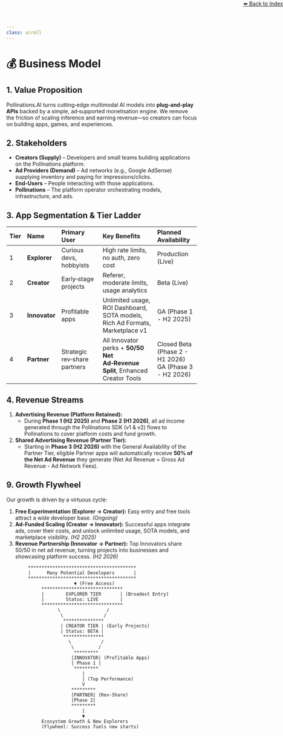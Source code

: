 ```yaml
---
class: scroll
---
```

<div style="text-align: right; position: absolute; top: 0; right: 0;">
<a href="/10">⬅️ Back to Index</a>
</div>

# 💰 **Business Model**

## 1. Value Proposition

Pollinations.AI turns cutting‑edge multimodal AI models into **plug‑and‑play APIs** backed by a simple, ad‑supported monetisation engine. We remove the friction of scaling inference and earning revenue—so creators can focus on building apps, games, and experiences.

## 2. Stakeholders

*   **Creators (Supply)** – Developers and small teams building applications on the Pollinations platform.
*   **Ad Providers (Demand)** – Ad networks (e.g., Google AdSense) supplying inventory and paying for impressions/clicks.
*   **End‑Users** – People interacting with those applications.
*   **Pollinations** – The platform operator orchestrating models, infrastructure, and ads.

## 3. App Segmentation & Tier Ladder

| Tier | Name        | Primary User                 | Key Benefits                                                                  | Planned Availability
| :--- | :---------- | :--------------------------- | :---------------------------------------------------------------------------- | :----------------------------------------- |
| 1    | **Explorer**| Curious devs, hobbyists      | High rate limits, no auth, zero cost                                          | Production (Live)                          |
| 2    | **Creator** | Early‑stage projects         | Referer, moderate limits, usage analytics                                     | Beta (Live)                                |
| 3    | **Innovator**| Profitable apps              | Unlimited usage, ROI Dashboard, SOTA models, Rich Ad Formats, Marketplace v1  | GA (Phase 1 - H2 2025)                     |
| 4    | **Partner** | Strategic rev‑share partners | All Innovator perks + **50/50 Net Ad‑Revenue Split**, Enhanced Creator Tools | Closed Beta (Phase 2 - H1 2026) <br> GA (Phase 3 - H2 2026) |

## 4. Revenue Streams

1.  **Advertising Revenue (Platform Retained):**
    *   During **Phase 1 (H2 2025)** and **Phase 2 (H1 2026)**, all ad income generated through the Pollinations SDK (v1 & v2) flows to Pollinations to cover platform costs and fund growth.
2.  **Shared Advertising Revenue (Partner Tier):**
    *   Starting in **Phase 3 (H2 2026)** with the General Availability of the Partner Tier, eligible Partner apps will automatically receive **50% of the Net Ad Revenue** they generate (Net Ad Revenue = Gross Ad Revenue - Ad Network Fees).

## 9. Growth Flywheel

Our growth is driven by a virtuous cycle:

1.  **Free Experimentation (Explorer → Creator):** Easy entry and free tools attract a wide developer base. *(Ongoing)*
2.  **Ad-Funded Scaling (Creator → Innovator):** Successful apps integrate ads, cover their costs, and unlock unlimited usage, SOTA models, and marketplace visibility. *(H2 2025)*
3.  **Revenue Partnership (Innovator → Partner):** Top Innovators share 50/50 in net ad revenue, turning projects into businesses and showcasing platform success. *(H2 2026)*

```
        ****************************************
        |      Many Potential Developers       |
        ****************************************
                         ▼ (Free Access)
             ******************************
             |        EXPLORER TIER       | (Broadest Entry)
             |        Status: LIVE        | 
             ******************************
                   \                 /
                    \               /
                     ***************
                    | CREATOR TIER | (Early Projects)
                    | Status: BETA | 
                     ***************
                       \           /
                        \         /
                         *********
                        |INNOVATOR| (Profitable Apps)
                        | Phase 1 |
                         *********
                            |
                            | (Top Performance)
                            V
                        *********
                        |PARTNER| (Rev-Share)
                        |Phase 2|
                        *********
                            |
                            ▼
             Ecosystem Growth & New Explorers
             (Flywheel: Success fuels new starts)
```
